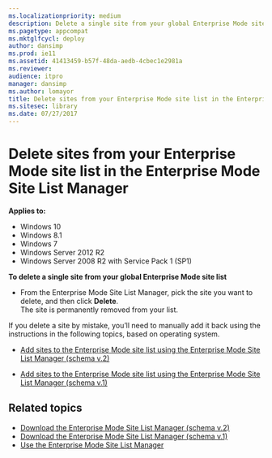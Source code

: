 ```yaml
---
ms.localizationpriority: medium
description: Delete a single site from your global Enterprise Mode site list.
ms.pagetype: appcompat
ms.mktglfcycl: deploy
author: dansimp
ms.prod: ie11
ms.assetid: 41413459-b57f-48da-aedb-4cbec1e2981a
ms.reviewer: 
audience: itpro
manager: dansimp
ms.author: lomayor
title: Delete sites from your Enterprise Mode site list in the Enterprise Mode Site List Manager (Internet Explorer 11 for IT Pros)
ms.sitesec: library
ms.date: 07/27/2017
---
```



# Delete sites from your Enterprise Mode site list in the Enterprise Mode Site List Manager

**Applies to:**

-   Windows 10
-   Windows 8.1
-   Windows 7
-   Windows Server 2012 R2
-   Windows Server 2008 R2 with Service Pack 1 (SP1)


 **To delete a single site from your global Enterprise Mode site list**

-   From the Enterprise Mode Site List Manager, pick the site you want to delete, and then click **Delete**.<br>
The site is permanently removed from your list.

If you delete a site by mistake, you’ll need to manually add it back using the instructions in the following topics, based on operating system.

-   [Add sites to the Enterprise Mode site list using the Enterprise Mode Site List Manager (schema v.2)](add-single-sites-to-enterprise-mode-site-list-using-the-version-2-enterprise-mode-tool.md)

-   [Add sites to the Enterprise Mode site list using the Enterprise Mode Site List Manager (schema v.1)](add-single-sites-to-enterprise-mode-site-list-using-the-version-1-enterprise-mode-tool.md)

## Related topics
- [Download the Enterprise Mode Site List Manager (schema v.2)](https://go.microsoft.com/fwlink/p/?LinkId=716853)
- [Download the Enterprise Mode Site List Manager (schema v.1)](https://go.microsoft.com/fwlink/p/?LinkID=394378)
- [Use the Enterprise Mode Site List Manager](use-the-enterprise-mode-site-list-manager.md)
 

 



